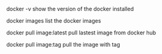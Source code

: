 docker -v
show the version of the docker installed

docker images
list the docker images

docker pull image:latest
pull lastest image from docker hub

docker pull image:tag
pull the image with tag


